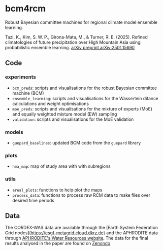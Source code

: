 # bcm4rcm

Robust Bayesian committee machines for regional climate model ensemble learning.

Tazi, K., Kim, S. W. P., Girona-Mata, M., & Turner, R. E. (2025). Refined climatologies of future precipitation over High Mountain Asia using probabilistic ensemble learning. [arXiv preprint arXiv:2501.15690](https://arxiv.org/abs/2501.15690)

## Code

### experiments
 * `bcm_preds`: scripts and visualisations for the robust Bayesian committee machine (BCM)
 * `ensemble_learning`: scripts and visualisations for the Wassertein ditance calculations and weight optimisations
 * `moe_preds`: scripts and visualisations for the mixture of experts (MoE) and equally weighted mixture model (EW) sampling
 * `validation`: scripts and visualisations for the MoE validation

### models
 * `guepard_baselines`: updated BCM code from the `guepard` library

### plots
 * `hma_map`: map of study area with with subregions

### utils
* `areal_plots`: functions to help plot the maps
* `process_data`: functions to process raw RCM data to make files over desired time periods

## Data
The CORDEX-WAS data are available through the [Earth System Federation Grid nodes](https://esgf-metagrid.cloud.dkrz.de} and the APHRODITE data through [APHRODITE's Water Resources website](http://aphrodite.st.hirosaki-u.ac.jp/download/). The data for the final results analysed in the paper are found on [Zenondo](https://doi.org/10.5281/zenodo.14837272)

